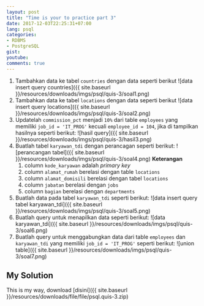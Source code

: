 ```yaml
---
layout: post
title: "Time is your to practice part 3"
date: 2017-12-03T22:25:31+07:00
lang: psql
categories:
- RDBMS
- PostgreSQL
gist: 
youtube: 
comments: true
---
```


1. Tambahkan data ke tabel `countries` dengan data seperti berikut
![data insert query countries]({{ site.baseurl }}/resources/downloads/imgs/psql/quis-3/soal1.png)
2. Tambahkan data ke tabel `locations` dengan data seperti berikut
![data insert query locations]({{ site.baseurl }}/resources/downloads/imgs/psql/quis-3/soal2.png)
3. Updatelah `commission_pct` menjadi `10%` dari table `employees` yang memiliki `job_id = 'IT_PROG'` kecuali `employee_id = 104`, jika di tampilkan hasilnya seperti berikut:
![hasil query]({{ site.baseurl }}/resources/downloads/imgs/psql/quis-3/hasil3.png)
4. Buatlah tabel `karyawan_tdi` dengan perancagan seperti berikut:
![perancangan tabel]({{ site.baseurl }}/resources/downloads/imgs/psql/quis-3/soal4.png)
**Keterangan**
    1. column `kode_karyawan` adalah _primary key_
    2. column `alamat_rumah` berelasi dengan table `locations`
    3. column `alamat_domisili` berelasi dengan tabel `locations`
    4. column `jabatan` berelasi dengan `jobs`
    5. column `bagian` berelasi dengan `departments`
5. Buatlah data pada tabel `karyawan_tdi` seperti berikut:
![data insert query tabel karyawan_tdi]({{ site.baseurl }}/resources/downloads/imgs/psql/quis-3/soal5.png)
6. Buatlah query untuk menapilkan data seperti berikut:
![data karyawan_tdi]({{ site.baseurl }}/resources/downloads/imgs/psql/quis-3/soal6.png)
7. Buatlah query untuk menggabungkan data dari table `employees` dan `karyawan_tdi` yang memiliki `job_id = 'IT_PROG'` seperti berikut:
![union table]({{ site.baseurl }}/resources/downloads/imgs/psql/quis-3/soal7.png)

## My Solution

This is my way, download [disini]({{ site.baseurl }}/resources/downloads/file/file/psql.quis-3.zip)